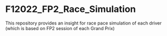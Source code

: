 # F12022_FP2_Race_Simulation
This repository provides an insight for race pace simulation of each driver (which is based on FP2 session of each Grand Prix)
